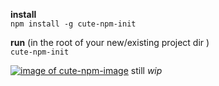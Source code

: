 **install**  
`
npm install -g cute-npm-init
`

**run** (in the root of your new/existing project dir )   
`
cute-npm-init
`


[![image of cute-npm-image](https://unpkg.com/cute-npm-init/Bard_Generated_Image.jpg)](https://bit.ly/incessant-vibration)
still _wip_

